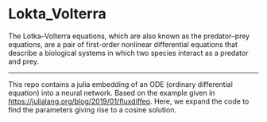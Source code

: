 # Lokta_Volterra

The Lotka–Volterra equations, which are also known as the predator–prey equations, are a pair of first-order nonlinear differential equations that describe a biological systems in which two species interact as a predator and prey.

-------------------------------------------------------------------------------------------------------------------------------

This repo contains a julia embedding of an ODE (ordinary differential equation) into a neural network. Based on the example given in https://julialang.org/blog/2019/01/fluxdiffeq. Here, we expand the code to find the parameters giving rise to a cosine solution. 
